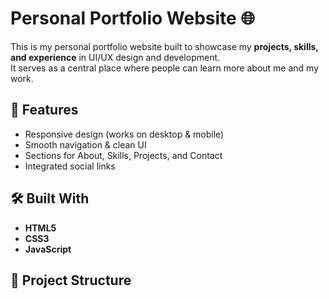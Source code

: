 # Personal Portfolio Website 🌐

This is my personal portfolio website built to showcase my **projects, skills, and experience** in UI/UX design and development.  
It serves as a central place where people can learn more about me and my work.

## 🚀 Features
- Responsive design (works on desktop & mobile)  
- Smooth navigation & clean UI  
- Sections for About, Skills, Projects, and Contact  
- Integrated social links  

## 🛠️ Built With
- **HTML5**  
- **CSS3**  
- **JavaScript**  

## 📂 Project Structure
